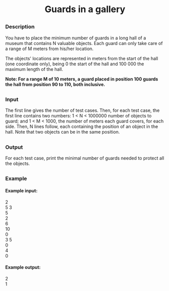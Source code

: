 # <p align="center">Guards in a gallery</p>
### Description
You have to place the minimum number of guards in a long hall of a museum that contains N valuable objects. Each guard can only take care of a range of M meters from his/her location.

The objects' locations are represented in meters from the start of the hall (one coordinate only), being 0 the start of the hall and 100 000 the maximum length of the hall.

<b>Note: For a range M of 10 meters, a guard placed in position 100 guards the hall from position 90 to 110, both inclusive.</b>
##
### Input
The first line gives the number of test cases. Then, for each test case, the first line contains two numbers: 1 < N < 1000000 number of objects to guard; and 1 < M < 1000, the number of meters each guard covers, for each side. Then, N lines follow, each containing the position of an object in the hall. Note that two objects can be in the same position.
##
### Output
For each test case, print the minimal number of guards needed to protect all the objects.
##
### Example
#### Example input:
2<br>
5 3<br>
5<br>
2<br>
6<br>
10<br>
0<br>
3 5<br>
0<br>
4<br>
0<br>
#### Example output:
2<br>
1
